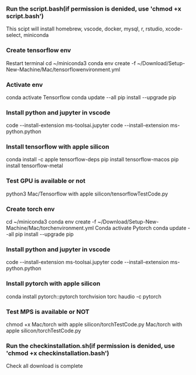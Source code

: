 ### Run the script.bash(if permission is denided, use 'chmod +x script.bash')
This scipt will install homebrew, vscode, docker, mysql, r, rstudio, xcode-select, miniconda
### Create tensorflow env
Restart terminal
cd ~/miniconda3
conda env create -f ~/Download/Setup-New-Machine/Mac/tensorflowenvironment.yml
### Activate env 
conda activate Tensorflow
conda update --all
pip install --upgrade pip
### Install python and jupyter in vscode
code --install-extension ms-toolsai.jupyter
code --install-extension ms-python.python
### Install tensorflow with apple silicon
conda install -c apple tensorflow-deps
pip install tensorflow-macos
pip install tensorflow-metal
### Test GPU is available or not
python3 Mac/Tensorflow with apple silicon/tensorflowTestCode.py

### Create torch env
cd ~/miniconda3
conda env create -f ~/Download/Setup-New-Machine/Mac/torchenvironment.yml
Conda activate Pytorch
conda update --all
pip install --upgrade pip
### Install python and jupyter in vscode
code --install-extension ms-toolsai.jupyter
code --install-extension ms-python.python
### Install pytorch with apple silicon
conda install pytorch::pytorch torchvision torc haudio -с pytorch
### Test MPS is available or NOT
chmod +x Mac/torch with apple silicon/torchTestCode.py
Mac/torch with apple silicon/torchTestCode.py
### Run the checkinstallation.sh(if permission is denided, use 'chmod +x checkinstallation.bash')
Check all download is complete

